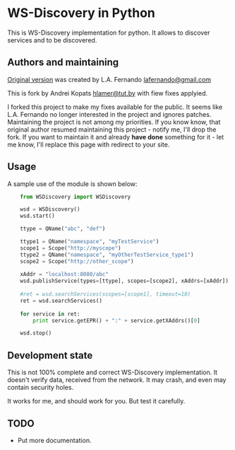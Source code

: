 WS-Discovery in Python
======================
This is WS-Discovery implementation for python.
It allows to discover services and to be discovered.

Authors and maintaining
-----------------------
[Original version](http://code.google.com/p/python-ws-discovery/) was created by L.A. Fernando <lafernando@gmail.com>

This is fork by Andrei Kopats <hlamer@tut.by> with fiew fixes applyied.

I forked this project to make my fixes available for the public. It seems like L.A. Fernando no longer interested in the project and ignores patches.
Maintaining the project is not among my priorities. If you know know, that original author resumed maintaining this project - notify me, I'll drop the fork. If you want to maintain it and already **have done** something for it - let me know, I'll replace this page with redirect to your site.

Usage
-----

A sample use of the module is shown below:
```python
    from WSDiscovery import WSDiscovery

    wsd = WSDiscovery()
    wsd.start()

    ttype = QName("abc", "def")

    ttype1 = QName("namespace", "myTestService")
    scope1 = Scope("http://myscope")
    ttype2 = QName("namespace", "myOtherTestService_type1")
    scope2 = Scope("http://other_scope")
    
    xAddr = "localhost:8080/abc"
    wsd.publishService(types=[ttype], scopes=[scope2], xAddrs=[xAddr])
    
    #ret = wsd.searchServices(scopes=[scope1], timeout=10)
    ret = wsd.searchServices()
    
    for service in ret:
        print service.getEPR() + ":" + service.getXAddrs()[0]

    wsd.stop()
```

Development state
-----------------
This is not 100% complete and correct WS-Discovery implementation. It doesn't verify data, received from the network. It may crash, and even may contain security holes. 

It works for me, and should work for you. But test it carefully.

TODO
----

* Put more documentation.
